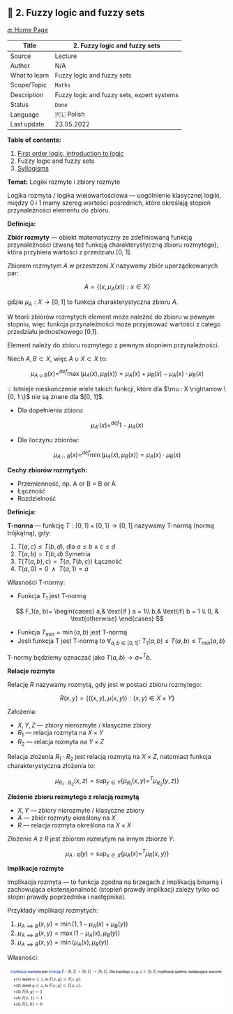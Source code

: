 ## 🧠 2. Fuzzy logic and fuzzy sets

[🔙 Home Page](https://github.com/Valaraucoo/engineering-notes/)

| Title         | 2. Fuzzy logic and fuzzy sets              |
|---------------|--------------------------------------------|
| Source        | Lecture                                    |
| Author        | N/A                                        |
| What to learn | Fuzzy logic and fuzzy sets                 |
| Scope/Topic   | `Maths`                                    |
| Description   | Fuzzy logic and fuzzy sets, expert systems |
| Status        | `Done`                                     |
| Language      | 🇵🇱 Polish                                |
| Last update   | 23.05.2022                                 |

**Table of contents:**
1. [First order logic, introduction to logic](/resources/logic_and_set_theory_for_computer_scientists/1_introduction_first_order_logic.md)
2. Fuzzy logic and fuzzy sets
3. [Syllogisms](/resources/logic_and_set_theory_for_computer_scientists/3_syllogisms.md)

**Temat:** Logiki rozmyte i zbiory rozmyte

Logika rozmyta / logika wielowartościowa — uogólnienie klasycznej logiki, między 0 i 1 mamy szereg wartości pośrednich, które określają stopień przynależności elementu do zbioru.

**Definicja:**

**Zbiór rozmyty** — obiekt matematyczny ze zdefiniowaną funkcją przynależności (zwaną też funkcją charakterystyczną zbioru rozmytego), która przybiera wartości z przedziału [0, 1].

Zbiorem rozmytym $A$ w przestrzeni $X$ nazywamy zbiór uporządkowanych par:

$$
A = \{  (x, \mu _A(x)): x \in X \}
$$

gdzie $\mu _A : X \rightarrow [0,1]$ to funkcja charakterystyczna zbioru $A$. 

W teorii zbiorów rozmytych element może należeć do zbioru w pewnym stopniu, więc funkcja przynależności może przyjmować wartości z całego przedziału jednostkowego [0,1].

Element należy do zbioru rozmytego z pewnym stopniem przynależności.

Niech $A, B \subset X$, więc $A \cup X \subset X$ to:

$$
\mu _{A \cup B} (x) = ^{def} \max (\mu _A (x), \mu _B (x)) = \mu _A (x) + \mu _B (x) - \mu _A (x) \cdot \mu _B (x)
$$

<aside>
💡 Istnieje nieskończenie wiele takich funkcji, które dla $\mu : X \rightarrow \{0, 1 \}$ nie są znane dla $[0, 1]$.

</aside>

- Dla dopełnienia zbioru:

$$
\mu _{A'}(x) =^{def} 1 - \mu _A (x)
$$

- Dla iloczynu zbiorów:

$$
\mu _{A \cap B} (x) = ^{def} \min (\mu _A (x), \mu _B (x)) = \mu _A (x) \cdot \mu _B (x)
$$

**Cechy zbiorów rozmytych:**

- Przemienność, np. A or B = B or A
- Łączność
- Rozdzielność

**Definicja:** 

**T-norma** — funkcję $T: [0,1] \times [0,1] \rightarrow [0,1]$ nazywamy T-normą (normą trójkątną), gdy:

1. $T(a, c) \leq T(b, d)$, dla $a \leq b \; \wedge \; c \leq d$
2. $T(a,b) = T(b,d)$ Symetria
3. $T(T(a,b), c) = T(a, T(b,c))$ Łączność
4. $T(a, 0) = 0 \; \; \wedge \; \; T(a, 1) = a$

Własności T-normy:

- Funkcja $T_1$ jest T-normą

$$
    F_1(a, b)= 
\begin{cases}
a,& \text{if } a = 1\\
b,& \text{if} b = 1 \\
    0,              & \text{otherwise}
\end{cases}
$$

- Funkcja $T_{min} = \min (a, b)$ jest T-normą
- Jeśli funkcja T jest T-normą to $\forall _{a,b \in [0, 1]}$: $T_1 (a,b) \leq T(a,b) \leq T_{min} (a,b)$

T-normy będziemy oznaczać jako $T(a,b) \longrightarrow a =^T b$.

**Relacje rozmyte**

Relację $R$ nazywamy rozmytą, gdy jest w postaci zbioru rozmytego:

$$
R(x,y) = \{ ((x,y), \mu (x,y)): (x,y) \in X \times Y \}
$$

Założenia:

- $X, Y, Z$  — zbiory nierozmyte / klasyczne zbiory
- $R_1$ — relacja rozmyta na $X \times Y$
- $R_2$ — relacja rozmyta na $Y \times Z$

Relacja złożenia $R _1 \cdot R_2$ jest relacją rozmytą na $X \times Z$, natomiast funkcja charakterystyczna złożenia to:

$$
\mu _{R_1 \cdot R_2} (x,z) = \sup _{y \in Y} \{ \mu _{R_1} (x,y) =^T \mu _{R_2} (y,z) \}
$$

**Złożenie zbioru rozmytego z relacją rozmytą**

- $X, Y$ — zbiory nierozmyte / klasyczne zbiory
- $A$ — zbiór rozmyty określony na $X$
- $R$ — relacja rozmyta określona na $X \times X$

Złożenie $A$ z $R$ jest zbiorem rozmytym na innym zbiorze $Y$:

$$
\mu _{A \cdot R} (y) = \sup _{x \in X} \{ \mu _A (x) =^T \mu _R (x,y) \}
$$

**Implikacje rozmyte**

Implikacja rozmyta — to funkcja zgodna na brzegach z implikacją binarną i zachowująca ekstensjonalność (stopień prawdy implikacji zależy tylko od stopni prawdy poprzednika i następnika).

Przykłady implikacji rozmytych:

1. $\mu _{A \implies B} (x,y) = \min (1 , 1 - \mu _A(x) + \mu _B (y))$
2. $\mu _{A \implies B} (x,y) = \max (1 - \mu _A (x) , \mu _B (y))$
3. $\mu _{A \implies B} (x,y) = \min (\mu _A (x) , \mu _B (y))$

Własności:

<img src="/images/2_fuzzy_sets/1.png">
